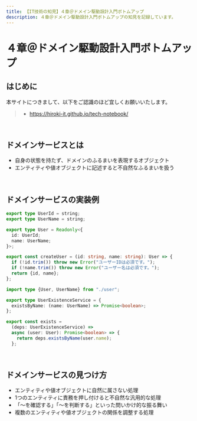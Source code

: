 ```yaml
---
title: 【IT技術の知見】４章＠ドメイン駆動設計入門ボトムアップ
description: ４章＠ドメイン駆動設計入門ボトムアップの知見を記録しています。
---
```


# ４章＠ドメイン駆動設計入門ボトムアップ

## はじめに

本サイトにつきまして、以下をご認識のほど宜しくお願いいたします。

> - https://hiroki-it.github.io/tech-notebook/

<br>

## ドメインサービスとは

- 自身の状態を持たず、ドメインのふるまいを表現するオブジェクト
- エンティティや値オブジェクトに記述すると不自然なふるまいを扱う

<br>

## ドメインサービスの実装例

```typescript
export type UserId = string;
export type UserName = string;

export type User = Readonly<{
  id: UserId;
  name: UserName;
}>;

export const createUser = (id: string, name: string): User => {
  if (!id.trim()) throw new Error("ユーザーIDは必須です。");
  if (!name.trim()) throw new Error("ユーザー名は必須です。");
  return {id, name};
};
```

```typescript
import type {User, UserName} from "./user";

export type UserExistenceService = {
  existsByName: (name: UserName) => Promise<boolean>;
};

export const exists =
  (deps: UserExistenceService) =>
  async (user: User): Promise<boolean> => {
    return deps.existsByName(user.name);
  };
```

<br>

## ドメインサービスの見つけ方

- エンティティや値オブジェクトに自然に属さない処理
- 1つのエンティティに責務を押し付けると不自然な汎用的な処理
- 「〜を確認する」「〜を判断する」といった問いかけ的な振る舞い
- 複数のエンティティや値オブジェクトの関係を調整する処理

<br>
